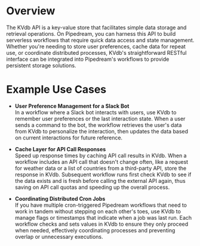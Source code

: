 # Overview

The KVdb API is a key-value store that facilitates simple data storage and retrieval operations. On Pipedream, you can harness this API to build serverless workflows that require quick data access and state management. Whether you're needing to store user preferences, cache data for repeat use, or coordinate distributed processes, KVdb's straightforward RESTful interface can be integrated into Pipedream's workflows to provide persistent storage solutions.

# Example Use Cases

- **User Preference Management for a Slack Bot**  
  In a workflow where a Slack bot interacts with users, use KVdb to remember user preferences or the last interaction state. When a user sends a command to the bot, the workflow retrieves the user's data from KVdb to personalize the interaction, then updates the data based on current interactions for future reference.

- **Cache Layer for API Call Responses**  
  Speed up response times by caching API call results in KVdb. When a workflow includes an API call that doesn't change often, like a request for weather data or a list of countries from a third-party API, store the response in KVdb. Subsequent workflow runs first check KVdb to see if the data exists and is fresh before calling the external API again, thus saving on API call quotas and speeding up the overall process.

- **Coordinating Distributed Cron Jobs**  
  If you have multiple cron-triggered Pipedream workflows that need to work in tandem without stepping on each other's toes, use KVdb to manage flags or timestamps that indicate when a job was last run. Each workflow checks and sets values in KVdb to ensure they only proceed when needed, effectively coordinating processes and preventing overlap or unnecessary executions.
